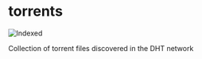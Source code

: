 torrents 
========
![Indexed](https://img.shields.io/badge/indexed-59861-blue)

Collection of torrent files discovered in the DHT network
